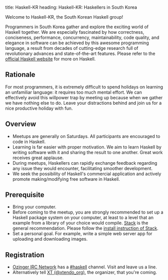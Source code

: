 title: Haskell-KR
heading: Haskell-KR: Haskellers in South Korea

Welcome to Haskell-KR, the South Korean Haskell group!

Programmers in South Korea gather and explore the exciting world of Haskell together. We are especially fascinated by how correctness, conciseness, performance, concurrency, maintainability, code quality, and elegance in software can be achieved by this awesome programming language, a result from decades of cutting-edge research full of revolutionary advances and state-of-the-art features. Please refer to the [official Haskell website](https:haskell.org) for more on Haskell.

## Rationale

For most programmers, it is extremely difficult to spend holidays on learning an unfamiliar language: it requires too much mental effort. We can effectively avoid this willpower trap by meeting up because when we gather we have nothing else to do. Leave your distractions behind and join us for a nice productive holiday with fun.

## Overview

- Meetups are generally on Saturdays. All participants are encouraged to code in Haskell.
- Learning is far easier with proper motivation. We aim to learn Haskell by writing software with it and sharing the result to one another. Great work receives great applause.
- During meetups, Haskellers can rapidly exchange feedback regarding any issue they would encounter, facilitating smoother development.
- We seek the possibility of Haskell's commercial application and actively promote making/modifying free software in Haskell.

## Prerequisite

- Bring your computer.
- Before coming to the meetup, you are strongly recommended to set up a Haskell package system on your computer, at least to a level that an example from a library of your choice would compile. [Stack](https://haskellstack.org) is the general recommendation. Please follow the [install instruction of Stack](https://docs.haskellstack.org/en/stable/install_and_upgrade/).
- Set a personal goal. For example, write a simple web server app for uploading and downloading images.

## Registration

- [Ozinger IRC Network](http://ozinger.org) has a [#haskell](irc://irc.ozinger.org/#haskell) channel. Visit and leave us a line.
- Alternatively tell [XT (@xtendo\_org)](https://twitter.com/xtendo_org), the organizer, that you're coming.
